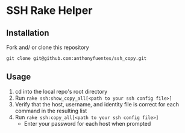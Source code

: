 
# SSH Rake Helper

## Installation

Fork and/ or clone this repository

```
git clone git@github.com:anthonyfuentes/ssh_copy.git
```

## Usage

1. cd into the local repo's root directory
2. Run ```rake ssh:show_copy_all[<path to your ssh config file>]```
3. Verify that the host, username, and identity file is correct for each
	 command in the resulting list
4. Run ```rake ssh:copy_all[<path to your ssh config file>]```
	* Enter your password for each host when prompted

